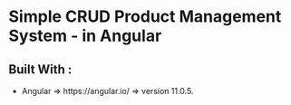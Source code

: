 #  Simple CRUD Product Management System - in Angular

## Built With :

<ul>
      <li> Angular => https://angular.io/  => version 11.0.5. </li> 
</ul>
